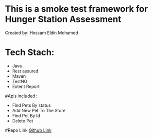 # This is a smoke test framework for Hunger Station Assessment
Created by: Hossam Eldin Mohamed


# Tech Stach:

- Java 
- Rest assured
- Maven 
- TestNG 
- Extent Report 

#Apis included :  
- Find Pets By status 
- Add New Pet To The Store
- Find Pet By Id
- Delete Pet 

#Repo Link
[Github Link](https://github.com/hossameldinmohamed/HungerStationAssessment)